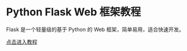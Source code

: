 # Python Flask Web 框架教程

Flask 是一个轻量级的基于 Python 的 Web 框架，简单易用，适合快速开发。

[点击进入教程](https://www.letiantian.me/jiaocheng/python-flask/)